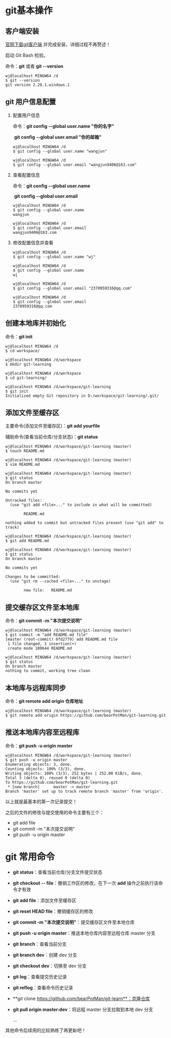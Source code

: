 # git基本操作

## 客户端安装

[官网下载git客户端](https://git-scm.com/downloads) 并完成安装，详细过程不再赘述！

启动 Git Bash 检验。

命令：**git** 或者 **git --version**

```shell
wj@localhost MINGW64 /d
$ git --version
git version 2.20.1.windows.1
```

## git 用户信息配置

1. 配置用户信息

   命令：**git config --global user.name "你的名字"**

   ​            **git config --global user.email "你的邮箱"**

   ```shell
   wj@localhost MINGW64 /d
   $ git config --global user.name "wangjun"
   
   wj@localhost MINGW64 /d
   $ git config --global user.email "wangjun9406@163.com"
   ```

   

2. 查看配置信息

   命令：**git config --global user.name**

   ​	    **git config --global user.email**

   ```shell
   wj@localhost MINGW64 /d
   $ git config --global user.name
   wangjun
   
   wj@localhost MINGW64 /d
   $ git config --global user.email
   wangjun9406@163.com
   ```

   

3. 修改配置信息并查看

   ```shell
   wj@localhost MINGW64 /d
   $ git config --global user.name "wj"
   
   wj@localhost MINGW64 /d
   $ git config --global user.name
   wj
   
   wj@localhost MINGW64 /d
   $ git config --global user.email "2370959316@qq.com"
   
   wj@localhost MINGW64 /d
   $ git config --global user.email
   2370959316@qq.com
   ```

   

## 创建本地库并初始化

命令：**git init**

```shell
wj@localhost MINGW64 /d
$ cd workspace/

wj@localhost MINGW64 /d/workspace
$ mkdir git-learning

wj@localhost MINGW64 /d/workspace
$ cd git-learning/

wj@localhost MINGW64 /d/workspace/git-learning
$ git init
Initialized empty Git repository in D:/workspace/git-learning/.git/
```



## 添加文件至缓存区

主要命令(添加文件至缓存区)：**git add yourfile**

辅助命令(查看当前仓库/分支状态)：**git status**

```shell
wj@localhost MINGW64 /d/workspace/git-learning (master)
$ touch README.md

wj@localhost MINGW64 /d/workspace/git-learning (master)
$ vim README.md

wj@localhost MINGW64 /d/workspace/git-learning (master)
$ git status
On branch master

No commits yet

Untracked files:
  (use "git add <file>..." to include in what will be committed)

        README.md

nothing added to commit but untracked files present (use "git add" to track)

wj@localhost MINGW64 /d/workspace/git-learning (master)
$ git add README.md

wj@localhost MINGW64 /d/workspace/git-learning (master)
$ git status
On branch master

No commits yet

Changes to be committed:
  (use "git rm --cached <file>..." to unstage)

        new file:   README.md
```



## 提交缓存区文件至本地库

命令：**git commit -m "本次提交说明"**

```shell
wj@localhost MINGW64 /d/workspace/git-learning (master)
$ git commit -m "add README.md file"
[master (root-commit) 0fd2779] add README.md file
 1 file changed, 1 insertion(+)
 create mode 100644 README.md

wj@localhost MINGW64 /d/workspace/git-learning (master)
$ git status
On branch master
nothing to commit, working tree clean
```



## 本地库与远程库同步

命令：**git remote add origin 仓库地址**

```shell
wj@localhost MINGW64 /d/workspace/git-learning (master)
$ git remote add origin https://github.com/bearPotMan/git-learning.git
```



## 推送本地库内容至远程库

命令：**git push -u origin master**

```shell
wj@localhost MINGW64 /d/workspace/git-learning (master)
$ git push -u origin master
Enumerating objects: 3, done.
Counting objects: 100% (3/3), done.
Writing objects: 100% (3/3), 252 bytes | 252.00 KiB/s, done.
Total 3 (delta 0), reused 0 (delta 0)
To https://github.com/bearPotMan/git-learning.git
 * [new branch]      master -> master
Branch 'master' set up to track remote branch 'master' from 'origin'.

```



以上就是最基本的第一次记录提交！



之后的文件的修改与提交使用的命令主要有三个：

- git add file
- git commit -m "本次提交说明"
- git push -u origin master



# git 常用命令

- **git status**：查看当前仓库/分支文件提交状态

- **git checkout -- file**：撤销工作区的修改，在下一次 **add** 操作之前执行该命令才有效

- **git add file**：添加文件至缓存区

- **git reset HEAD file**：撤销缓存区的修改

- **git commit -m "本次提交说明"**：提交缓存区文件至本地仓库

- **git push -u origin master**：推送本地仓库内容至远程仓库 master 分支

- **git branch**：查看当前分支

- **git branch dev**：创建 dev 分支

- **git checkout dev**：切换至 dev 分支

- **git log**：查看提交历史记录

- **git reflog**：查看命令历史记录

- **git clone https://github.com/bearPotMan/git-learn**：克隆仓库

- **git pull origin master:dev**：将远程 master 分支拉取到本地 dev 分支

  ...

其他命令后续用的比较熟练了再更新吧！